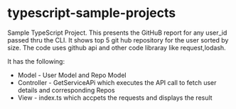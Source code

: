 # typescript-sample-projects

Sample TypeScript Project. 
This presents the GitHuB report for any user_id passed thru the CLI. It shows top 5 git hub repository for the user sorted by size.
The code uses github api and other code libraray like request,lodash.

It has the following:
* Model - User Model and Repo Model
* Controller - GetServiceAPi which executes the API call to fetch user details and corresponding Repos
* View - index.ts which accpets the requests and displays the result

